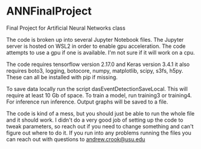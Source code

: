 # ANNFinalProject
Final Project for Artificial Neural Networks class

The code is broken up into several Jupyter Notebook files. The Jupyter server is hosted on WSL2 in order to enable gpu acceleration. The code attempts to use a gpu if one is available. I'm not sure if it will work on a cpu. 

The code requires tensorflow version 2.17.0 and Keras version 3.4.1
it also requires boto3, logging, botocore, numpy, matplotlib, scipy, s3fs, h5py.
These can all be installed with pip if missing. 

To save data locally run the script dasEventDetectionSaveLocal. This will require at least 10 Gb of space.
To train a model, run training3 or training4. 
For inference run inference. Output graphs will be saved to a file.

The code is kind of a mess, but you should just be able to run the whole file and it should work. I didn't do a very good job of setting up the code to tweak parameters, so reach out if you need to change something and can't figure out where to do it. 
If you run into any problems running the files you can reach out with questions to andrew.crook@usu.edu


